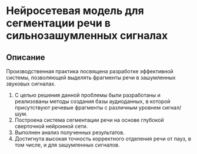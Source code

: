 # Нейросетевая модель для сегментации речи в сильнозашумленных сигналах

## Описание
Производственная практика посвящена разработке эффективной системы, позволяющей выделять фрагменты речи в зашумленных звуковых сигналах. 

1) С целью решения данной проблемы были разработаны и реализованы методы создания базы аудиоданных, в которой присутствуют речевые фрагменты с различным уровнем сигнал/шум. 
2) Построена система сегментации речи на основе глубокой сверточной нейронной сети. 
3) Выполнен анализ полученных результатов. 
4) Достигнута высокая точность корректного отделения речи от пауз, в том числе, и для зашумленных сигналов. 

